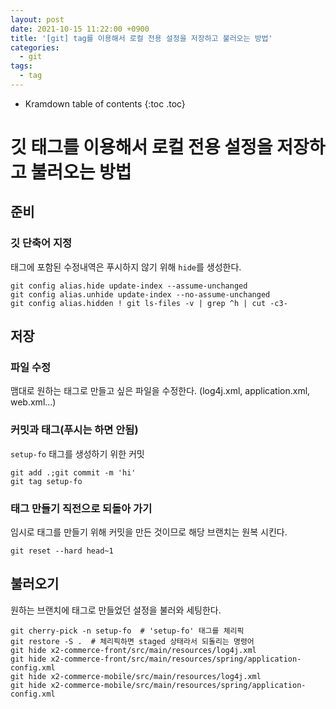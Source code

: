 ```yaml
---
layout: post
date: 2021-10-15 11:22:00 +0900
title: '[git] tag를 이용해서 로컬 전용 설정을 저장하고 불러오는 방법'
categories:
  - git
tags:
  - tag
---
```


* Kramdown table of contents
{:toc .toc}

# 깃 태그를 이용해서 로컬 전용 설정을 저장하고 불러오는 방법

## 준비

### 깃 단축어 지정

태그에 포함된 수정내역은 푸시하지 않기 위해 `hide`를 생성한다.

```
git config alias.hide update-index --assume-unchanged
git config alias.unhide update-index --no-assume-unchanged
git config alias.hidden ! git ls-files -v | grep ^h | cut -c3-
```

## 저장

### 파일 수정

맴대로 원하는 태그로 만들고 싶은 파일을 수정한다. (log4j.xml, application.xml, web.xml...)

### 커밋과 태그(푸시는 하면 안됨)

`setup-fo` 태그를 생성하기 위한 커밋

```
git add .;git commit -m 'hi'
git tag setup-fo
```

### 태그 만들기 직전으로 되돌아 가기

임시로 태그를 만들기 위해 커밋을 만든 것이므로 해당 브랜치는 원복 시킨다.

```
git reset --hard head~1
```

## 불러오기

원하는 브랜치에 태그로 만들었던 설정을 불러와 세팅한다.

```
git cherry-pick -n setup-fo  # 'setup-fo' 태그를 체리픽
git restore -S .  # 체리픽하면 staged 상태라서 되돌리는 명령어
git hide x2-commerce-front/src/main/resources/log4j.xml
git hide x2-commerce-front/src/main/resources/spring/application-config.xml
git hide x2-commerce-mobile/src/main/resources/log4j.xml
git hide x2-commerce-mobile/src/main/resources/spring/application-config.xml
```
